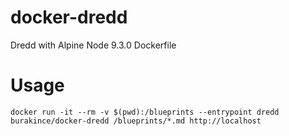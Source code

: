 # docker-dredd
Dredd with Alpine Node 9.3.0 Dockerfile

# Usage

```
docker run -it --rm -v $(pwd):/blueprints --entrypoint dredd burakince/docker-dredd /blueprints/*.md http://localhost
```

